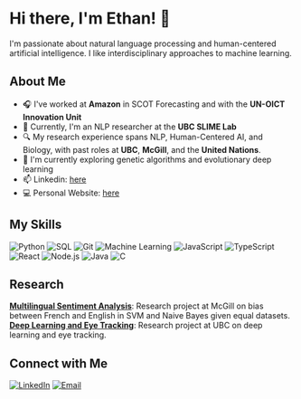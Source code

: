 # Hi there, I'm Ethan! 👋

I'm passionate about natural language processing and human-centered artificial intelligence. I like interdisciplinary approaches to machine learning. 

## About Me
- 🎧 I've worked at **Amazon** in SCOT Forecasting and with the **UN-OICT Innovation Unit**
- 🔭 Currently, I'm an NLP researcher at the **UBC SLIME Lab**
- 🔍 My research experience spans NLP, Human-Centered AI, and Biology, with past roles at **UBC**, **McGill**, and the **United Nations**.
- 📝 I'm currently exploring genetic algorithms and evolutionary deep learning
- 📫 Linkedin: [here](https://www.linkedin.com/in/ethanwongca/)
- :computer: Personal Website: [here](https://ethanwong.ca/)


## My Skills
![Python](https://img.shields.io/badge/Python-3776AB?style=flat&logo=python&logoColor=white)
![SQL](https://img.shields.io/badge/SQL-4479A1?style=flat&logo=postgresql&logoColor=white)
![Git](https://img.shields.io/badge/Git-F05032?style=flat&logo=git&logoColor=white)
![Machine Learning](https://img.shields.io/badge/Machine%20Learning-FF6F00?style=flat&logo=ml&logoColor=white)
![JavaScript](https://img.shields.io/badge/JavaScript-F7DF1E?style=flat&logo=javascript&logoColor=black)
![TypeScript](https://img.shields.io/badge/TypeScript-007ACC?style=flat&logo=typescript&logoColor=white)
![React](https://img.shields.io/badge/React-61DAFB?style=flat&logo=react&logoColor=black)
![Node.js](https://img.shields.io/badge/Node.js-339933?style=flat&logo=node.js&logoColor=white)
![Java](https://img.shields.io/badge/Java-007396?style=flat&logo=java&logoColor=white)
![C](https://img.shields.io/badge/C-A8B9CC?style=flat&logo=c&logoColor=white)

## Research 
**[Multilingual Sentiment Analysis](https://arxiv.org/abs/2405.06692)**: Research project at McGill on bias between French and English in SVM and Naive Bayes given equal datasets. <br/>
**[Deep Learning and Eye Tracking](https://github.com/ethanwongca/Human-AI-Interaction)**: Research project at UBC on deep learning and eye tracking.

## Connect with Me
[![LinkedIn](https://img.shields.io/badge/LinkedIn-blue?style=flat&logo=linkedin&logoColor=white)](https://www.linkedin.com/in/ethanwongca/)
[![Email](https://img.shields.io/badge/Email-D14836?style=flat&logo=gmail&logoColor=white)](mailto:ethanwongca@gmail.com)
